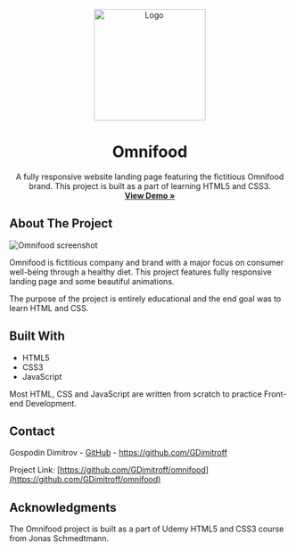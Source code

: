 <div align="center">
  <a href="https://github.com/GDimitroff/omnifood">
    <img src="https://omnifood-gdimitrov.netlify.app/img/omnifood-logo.png" alt="Logo" width="200">
  </a>

  <h1 align="center">Omnifood</h1>

  <p align="center">
    A fully responsive website landing page featuring the fictitious Omnifood brand. This project is built as a part of learning HTML5 and CSS3.
    <br />
    <a href="https://omnifood-gdimitrov.netlify.app/"><strong>View Demo »</strong></a>
  </p>
</div>

## About The Project

![Omnifood screenshot](https://www.site-shot.com/cached_image/Lir4pjC8EeynMQJCrBEAAg)

Omnifood is fictitious company and brand with a major focus on consumer well-being through a healthy diet. This project features fully responsive landing page and some beautiful animations.

The purpose of the project is entirely educational and the end goal was to learn HTML and CSS.

## Built With

- HTML5
- CSS3
- JavaScript

Most HTML, CSS and JavaScript are written from scratch to practice Front-end Development.

## Contact

Gospodin Dimitrov - [GitHub](https://github.com/GDimitroff) - https://github.com/GDimitroff

Project Link: [https://github.com/GDimitroff/omnifood](https://github.com/GDimitroff/omnifood)

## Acknowledgments

The Omnifood project is built as a part of Udemy HTML5 and CSS3 course from Jonas Schmedtmann.
